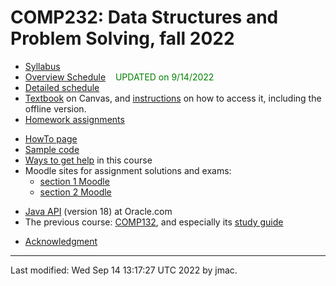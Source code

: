 # COMP232: Data Structures and Problem Solving, fall 2022

* [Syllabus](syllabus-8-22-2022.docx)
* [Overview Schedule](schedule-9-14-2022.xlsx)  &nbsp;&nbsp;&nbsp;<font color="green">UPDATED on 9/14/2022</font>
* [Detailed schedule](resources)
* [Textbook](https://canvas.instructure.com/courses/3186473) on
  Canvas, and [instructions](textbook-instructions.md) on how to
  access it, including the offline version.
* [Homework assignments](hw)
<!-- * [Exams](exams.md)&nbsp;&nbsp;&nbsp;<\!-- <font color="red">UPDATED on 12/6/2021</font> -\-> -->
* [HowTo page](howto.md)
* [Sample code](comp232-sample-code.zip)
* [Ways to get help](help.md) in this course
* Moodle sites for assignment solutions and exams: 
  - [section 1 Moodle](https://lms.dickinson.edu/course/view.php?id=48061)
  - [section 2 Moodle](https://lms.dickinson.edu/course/view.php?id=48723)
<!-- * Zoom link for occasions when class is online -->
<!-- * [Recordings of some classes](https://lms.dickinson.edu/mod/page/view.php?id=1041988) -->
* [Java API](https://docs.oracle.com/en/java/javase/18/docs/api/index.html) (version 18) at Oracle.com
* The previous course: [COMP132](https://users.dickinson.edu/~jmac/courses/previous/spring-2021-comp132/), and especially its [study guide](https://users.dickinson.edu/~jmac/courses/previous/spring-2021-comp132/study-guide-4-26-2021.docx)
<!-- * [WiD repos](wid-repos.md) -->
* [Acknowledgment](acknowledgment.md)





----
Last modified: Wed Sep 14 13:17:27 UTC 2022 by jmac.
